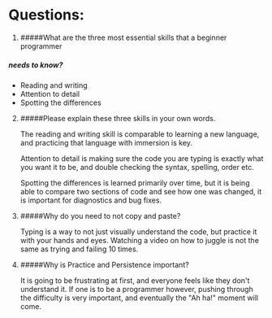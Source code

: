 # Questions:

1. #####What are the three most essential skills that a beginner programmer 
##### needs to know?
  * Reading and writing
  * Attention to detail
  * Spotting the differences

2. #####Please explain these three skills in your own words.
    
    The reading and writing skill is comparable to learning a new language,
    and practicing that language with immersion is key.
    
    Attention to detail is making sure the code you are typing is
    exactly what you want it to be, and double checking the syntax,
    spelling, order etc.
    
    Spotting the differences is learned primarily over time, but it is
    being able to compare two sections of code and see how one was
    changed, it is important for diagnostics and bug fixes.
    
3. #####Why do you need to not copy and paste?
    
    Typing is a way to not just visually understand the code, but practice
    it with your hands and eyes. Watching a video on how to juggle is
    not the same as trying and failing 10 times.

4. #####Why is Practice and Persistence important?
    
    It is going to be frustrating at first, and everyone feels like they
    don't understand it. If one is to be a programmer however, pushing 
    through the difficulty is very important, and eventually the "Ah ha!"
    moment will come. 
